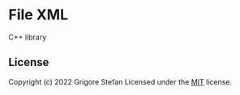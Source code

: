 # File XML

C++ library

## License

Copyright (c) 2022 Grigore Stefan
Licensed under the [MIT](LICENSE) license.
